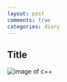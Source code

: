 ```yaml
---
layout: post
comments: true
categories: diary
---
```

## Title
![image of c++](https://www.google.co.kr/url?sa=i&rct=j&q=&esrc=s&source=images&cd=&cad=rja&uact=8&ved=0ahUKEwi-jY_K9YXVAhUGkZQKHcJfDksQjRwIBw&url=https%3A%2F%2Fwww.visualstudio.com%2Fvs%2Fcplusplus%2F&psig=AFQjCNGcYo3-7ICY2WlYcSX1lOJabIr5Jw&ust=1500023601433802)
